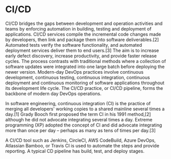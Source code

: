 # CI/CD

CI/CD bridges the gaps between development and operation activities and teams by enforcing automation in building, testing and deployment of applications. CI/CD services compile the incremental code changes made by developers, then link and package them into software deliverables.[2] Automated tests verify the software functionality, and automated deployment services deliver them to end users.[3] The aim is to increase early defect discovery, increase productivity, and provide faster release cycles. The process contrasts with traditional methods where a collection of software updates were integrated into one large batch before deploying the newer version. Modern-day DevOps practices involve continuous development, continuous testing, continuous integration, continuous deployment and continuous monitoring of software applications throughout its development life cycle. The CI/CD practice, or CI/CD pipeline, forms the backbone of modern day DevOps operations.

In software engineering, continuous integration (CI) is the practice of merging all developers' working copies to a shared mainline several times a day.[1] Grady Booch first proposed the term CI in his 1991 method,[2] although he did not advocate integrating several times a day. Extreme programming (XP) adopted the concept of CI and did advocate integrating more than once per day – perhaps as many as tens of times per day.[3]


A CI/CD tool such as Jenkins, CircleCI, AWS CodeBuild, Azure DevOps, Atlassian Bamboo, or Travis CI is used to automate the steps and provide reporting. A typical CD pipeline has build, test, and deploy stages.